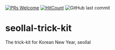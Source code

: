 [![PRs Welcome](https://img.shields.io/badge/PRs-welcome-brightgreen.svg?style=flat-square)](http://makeapullrequest.com)
[![HitCount](http://hits.dwyl.io/nulLeeKH/seollal-trick-kit.svg)](http://hits.dwyl.io/nulLeeKH/seollal-trick-kit)
![GitHub last commit](https://img.shields.io/github/last-commit/nulLeeKH/seollal-trick-kit.svg)

# seollal-trick-kit
The trick-kit for Korean New Year, seollal

